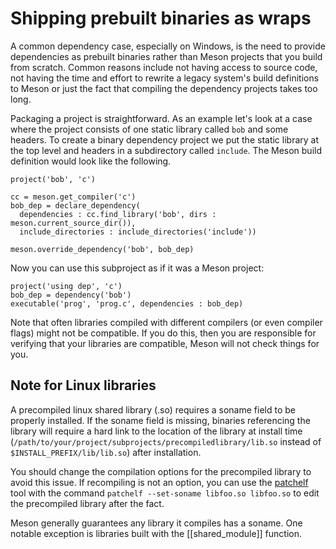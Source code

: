 # Shipping prebuilt binaries as wraps

A common dependency case, especially on Windows, is the need to
provide dependencies as prebuilt binaries rather than Meson projects
that you build from scratch. Common reasons include not having access
to source code, not having the time and effort to rewrite a legacy
system's build definitions to Meson or just the fact that compiling
the dependency projects takes too long.

Packaging a project is straightforward. As an example let's look at a
case where the project consists of one static library called `bob` and
some headers. To create a binary dependency project we put the static
library at the top level and headers in a subdirectory called
`include`. The Meson build definition would look like the following.

```meson
project('bob', 'c')

cc = meson.get_compiler('c')
bob_dep = declare_dependency(
  dependencies : cc.find_library('bob', dirs : meson.current_source_dir()),
  include_directories : include_directories('include'))

meson.override_dependency('bob', bob_dep)
```

Now you can use this subproject as if it was a Meson project:

```meson
project('using dep', 'c')
bob_dep = dependency('bob')
executable('prog', 'prog.c', dependencies : bob_dep)
```

Note that often libraries compiled with different compilers (or even
compiler flags) might not be compatible. If you do this, then you are
responsible for verifying that your libraries are compatible, Meson
will not check things for you.

## Note for Linux libraries

A precompiled linux shared library (.so) requires a soname field to be properly installed. If the soname field is missing, binaries referencing the library will require a hard link to the location of the library at install time (`/path/to/your/project/subprojects/precompiledlibrary/lib.so` instead of `$INSTALL_PREFIX/lib/lib.so`) after installation.

You should change the compilation options for the precompiled library to avoid this issue. If recompiling is not an option, you can use the [patchelf](https://github.com/NixOS/patchelf) tool with the command `patchelf --set-soname libfoo.so libfoo.so` to edit the precompiled library after the fact.

Meson generally guarantees any library it compiles has a soname. One notable exception is libraries built with the [[shared_module]] function.
